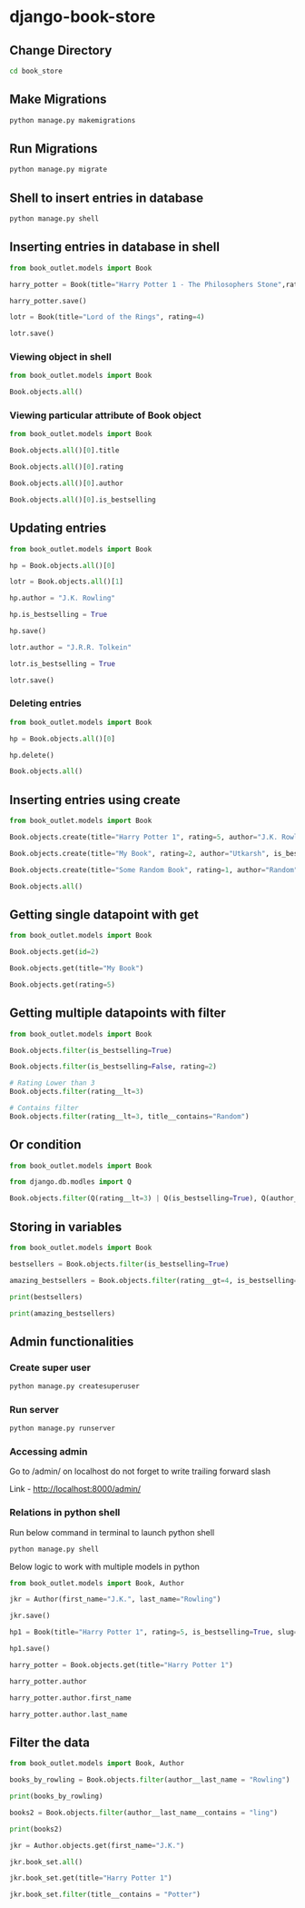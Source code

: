 # django-book-store

## Change Directory

~~~cmd
cd book_store
~~~

## Make Migrations

~~~cmd
python manage.py makemigrations
~~~

## Run Migrations

~~~cmd
python manage.py migrate
~~~

## Shell to insert entries in database

~~~cmd
python manage.py shell
~~~

## Inserting entries in database in shell

~~~python
from book_outlet.models import Book

harry_potter = Book(title="Harry Potter 1 - The Philosophers Stone",rating=5)

harry_potter.save()

lotr = Book(title="Lord of the Rings", rating=4)

lotr.save()
~~~

### Viewing object in shell

~~~python
from book_outlet.models import Book

Book.objects.all()
~~~

### Viewing particular attribute of Book object

~~~python
from book_outlet.models import Book

Book.objects.all()[0].title

Book.objects.all()[0].rating

Book.objects.all()[0].author

Book.objects.all()[0].is_bestselling
~~~

## Updating entries

~~~python
from book_outlet.models import Book

hp = Book.objects.all()[0]

lotr = Book.objects.all()[1]

hp.author = "J.K. Rowling"

hp.is_bestselling = True

hp.save()

lotr.author = "J.R.R. Tolkein"

lotr.is_bestselling = True

lotr.save()
~~~

### Deleting entries

~~~python
from book_outlet.models import Book

hp = Book.objects.all()[0]

hp.delete()

Book.objects.all()
~~~

## Inserting entries using create

~~~python
from book_outlet.models import Book

Book.objects.create(title="Harry Potter 1", rating=5, author="J.K. Rowling", is_bestselling=True)

Book.objects.create(title="My Book", rating=2, author="Utkarsh", is_bestselling=False)

Book.objects.create(title="Some Random Book", rating=1, author="Random", is_bestselling=False)  

Book.objects.all()
~~~

## Getting single datapoint with get

~~~python 
from book_outlet.models import Book

Book.objects.get(id=2)

Book.objects.get(title="My Book")

Book.objects.get(rating=5)
~~~

## Getting multiple datapoints with filter

~~~python 
from book_outlet.models import Book

Book.objects.filter(is_bestselling=True)

Book.objects.filter(is_bestselling=False, rating=2)

# Rating Lower than 3 
Book.objects.filter(rating__lt=3)

# Contains filter
Book.objects.filter(rating__lt=3, title__contains="Random")
~~~

## Or condition

~~~python 
from book_outlet.models import Book

from django.db.modles import Q

Book.objects.filter(Q(rating__lt=3) | Q(is_bestselling=True), Q(author__contains="Rowling"))
~~~

## Storing in variables

~~~python 
from book_outlet.models import Book

bestsellers = Book.objects.filter(is_bestselling=True)

amazing_bestsellers = Book.objects.filter(rating__gt=4, is_bestselling=True)

print(bestsellers)

print(amazing_bestsellers)
~~~

## Admin functionalities

### Create super user

~~~cmd
python manage.py createsuperuser
~~~

### Run server

~~~cmd
python manage.py runserver
~~~

### Accessing admin

Go to /admin/ on localhost do not forget to write trailing forward slash 

Link - [http://localhost:8000/admin/](http://localhost:8000/admin/)


### Relations in python shell

Run below command in terminal to launch python shell

~~~cmd
python manage.py shell
~~~

Below logic to work with multiple models in python

~~~python
from book_outlet.models import Book, Author

jkr = Author(first_name="J.K.", last_name="Rowling")

jkr.save()

hp1 = Book(title="Harry Potter 1", rating=5, is_bestselling=True, slug="harry-potter-1", author=jkr)

hp1.save()

harry_potter = Book.objects.get(title="Harry Potter 1")

harry_potter.author

harry_potter.author.first_name

harry_potter.author.last_name
~~~

## Filter the data 

~~~python 
from book_outlet.models import Book, Author

books_by_rowling = Book.objects.filter(author__last_name = "Rowling")

print(books_by_rowling)

books2 = Book.objects.filter(author__last_name__contains = "ling")

print(books2)

jkr = Author.objects.get(first_name="J.K.")

jkr.book_set.all()

jkr.book_set.get(title="Harry Potter 1")

jkr.book_set.filter(title__contains = "Potter")
~~~